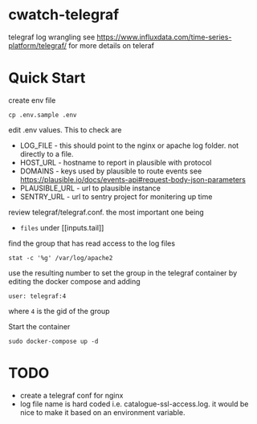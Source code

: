 # cwatch-telegraf
telegraf log wrangling
see https://www.influxdata.com/time-series-platform/telegraf/ for more details on teleraf

# Quick Start

create env file
```
cp .env.sample .env
```

edit .env values. This to check are
  - LOG_FILE - this should point to the nginx or apache log folder. not directly to a file.
  - HOST_URL - hostname to report in plausible with protocol
  - DOMAINS - keys used by plausible to route events see https://plausible.io/docs/events-api#request-body-json-parameters
  - PLAUSIBLE_URL - url to plausible instance 
  - SENTRY_URL - url to sentry project for monitering up time

review telegraf/telegraf.conf. the most important one being
  - `files` under [[inputs.tail]]

find the group that has read access to the log files
```
stat -c '%g' /var/log/apache2
```

use the resulting number to set the group in the telegraf container by editing the docker compose and adding
```
user: telegraf:4
```
where `4` is the gid of the group


Start the container
```
sudo docker-compose up -d
```



# TODO
- create a telegraf conf for nginx
- log file name is hard coded i.e. catalogue-ssl-access.log. it would be nice to make it based on an environment variable.